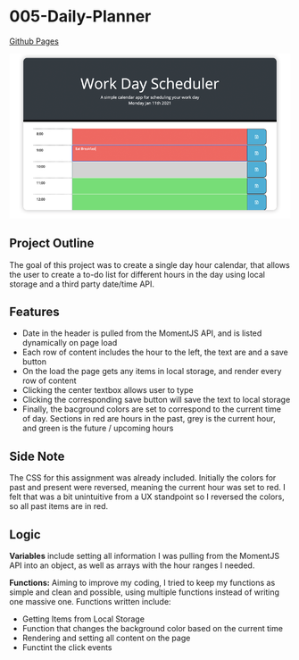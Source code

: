 # 005-Daily-Planner


[Github Pages](https://rojorevolution.github.io/005_Work_Day_Scheduler/)


![weather dashboard demo](images/desktopscheduler.png)

## Project Outline

The goal of this project was to create a single day hour calendar, that allows the user to create a to-do list for different hours in the day using local storage and a third party date/time API.

## Features

- Date in the header is pulled from the MomentJS API, and is listed dynamically on page load
- Each row of content includes the hour to the left, the text are and a save button
- On the load the page gets any items in local storage, and render every row of content
- Clicking the center textbox allows user to type
- Clicking the corresponding save button will save the text to local storage
- Finally, the bacground colors are set to correspond to the current time of day. Sections in red are hours in the past, grey is the current hour, and green is the future / upcoming hours

## Side Note

The CSS for this assignment was already included. Initially the colors for past and present were reversed, meaning the current hour was set to red. I felt that was a bit unintuitive from a UX standpoint so I reversed the colors, so all past items are in red.

## Logic

**Variables** include setting all information I was pulling from the MomentJS API into an object, as well as arrays with the hour ranges I needed.

**Functions:** Aiming to improve my coding, I tried to keep my functions as simple and clean and possible, using multiple functions instead of writing one massive one.  Functions written include:
- Getting Items from Local Storage
- Function that changes the background color based on the current time
- Rendering and setting all content on the page 
- Functint the click events